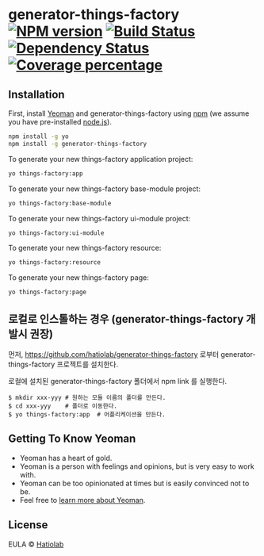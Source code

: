 # generator-things-factory [![NPM version][npm-image]][npm-url] [![Build Status][travis-image]][travis-url] [![Dependency Status][daviddm-image]][daviddm-url] [![Coverage percentage][coveralls-image]][coveralls-url]

>

## Installation

First, install [Yeoman](http://yeoman.io) and generator-things-factory using [npm](https://www.npmjs.com/) (we assume you have pre-installed [node.js](https://nodejs.org/)).

```bash
npm install -g yo
npm install -g generator-things-factory
```

To generate your new things-factory application project:

```bash
yo things-factory:app
```

To generate your new things-factory base-module project:

```bash
yo things-factory:base-module
```

To generate your new things-factory ui-module project:

```bash
yo things-factory:ui-module
```

To generate your new things-factory resource:

```bash
yo things-factory:resource
```

To generate your new things-factory page:

```bash
yo things-factory:page
```

## 로컬로 인스톨하는 경우 (generator-things-factory 개발시 권장)

먼저, https://github.com/hatiolab/generator-things-factory 로부터 generator-things-factory 프로젝트를 설치한다.

로컬에 설치된 generator-things-factory 폴더에서 npm link 를 실행한다.

```
$ mkdir xxx-yyy # 원하는 모듈 이름의 폴더를 만든다.
$ cd xxx-yyy    # 폴더로 이동한다.
$ yo things-factory:app  # 어플리케이션을 만든다.
```

## Getting To Know Yeoman

- Yeoman has a heart of gold.
- Yeoman is a person with feelings and opinions, but is very easy to work with.
- Yeoman can be too opinionated at times but is easily convinced not to be.
- Feel free to [learn more about Yeoman](http://yeoman.io/).

## License

EULA © [Hatiolab](http://things-factory.hatiolab.com/EULA/)

[npm-image]: https://badge.fury.io/js/generator-things-factory.svg
[npm-url]: https://npmjs.org/package/generator-things-factory
[travis-image]: https://travis-ci.org/heartyoh/generator-things-factory.svg?branch=master
[travis-url]: https://travis-ci.org/heartyoh/generator-things-factory
[daviddm-image]: https://david-dm.org/heartyoh/generator-things-factory.svg?theme=shields.io
[daviddm-url]: https://david-dm.org/heartyoh/generator-things-factory
[coveralls-image]: https://coveralls.io/repos/heartyoh/generator-things-factory/badge.svg
[coveralls-url]: https://coveralls.io/r/heartyoh/generator-things-factory
